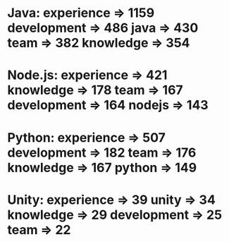 Java:
experience => 1159
development => 486
java => 430
team => 382
knowledge => 354
====================
Node.js:
experience => 421
knowledge => 178
team => 167
development => 164
nodejs => 143
====================
Python: 
experience => 507
development => 182
team => 176
knowledge => 167
python => 149
====================
Unity:
experience => 39
unity => 34
knowledge => 29
development => 25
team => 22
====================

